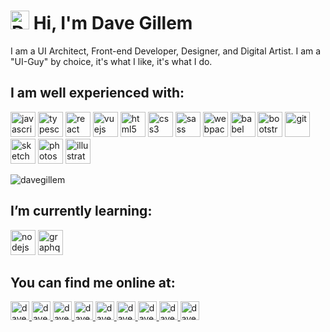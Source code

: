 
# <img src="https://www.davegillem.com/images/svg/dg-logo.svg" alt="DG Logo" width="30" height="30"/> Hi, I'm Dave Gillem 
I am a UI Architect, Front-end Developer, Designer, and Digital Artist. I am a "UI-Guy" by choice, it's what I like, it's what I do.

## I am well experienced with:
<p align="left">
  <img src="https://devicons.github.io/devicon/devicon.git/icons/javascript/javascript-original.svg" alt="javascript" width="40" height="40"/>
  <img src="https://devicons.github.io/devicon/devicon.git/icons/typescript/typescript-original.svg" alt="typescript" width="40" height="40"/>
  <img src="https://devicons.github.io/devicon/devicon.git/icons/react/react-original-wordmark.svg" alt="react" width="40" height="40"/>
  <img src="https://devicons.github.io/devicon/devicon.git/icons/vuejs/vuejs-original-wordmark.svg" alt="vuejs" width="40" height="40"/>
  <img src="https://devicons.github.io/devicon/devicon.git/icons/html5/html5-original-wordmark.svg" alt="html5" width="40" height="40"/>
  <img src="https://devicons.github.io/devicon/devicon.git/icons/css3/css3-original-wordmark.svg" alt="css3" width="40" height="40"/>
  <img src="https://devicons.github.io/devicon/devicon.git/icons/sass/sass-original.svg" alt="sass" width="40" height="40"/>
  <img src="https://devicons.github.io/devicon/devicon.git/icons/webpack/webpack-original.svg" alt="webpack" width="40" height="40"/>
  <img src="https://www.vectorlogo.zone/logos/babeljs/babeljs-icon.svg" alt="babel" width="40" height="40"/>
  <img src="https://devicons.github.io/devicon/devicon.git/icons/bootstrap/bootstrap-plain.svg" alt="bootstrap" width="40" height="40"/>
  <img src="https://www.vectorlogo.zone/logos/git-scm/git-scm-icon.svg" alt="git" width="40" height="40"/>
  <img src="https://www.vectorlogo.zone/logos/sketchapp/sketchapp-icon.svg" alt="sketch" width="40" height="40"/>
  <img src="https://devicons.github.io/devicon/devicon.git/icons/photoshop/photoshop-plain.svg" alt="photoshop" width="40" height="40"/>
  <img src="https://www.vectorlogo.zone/logos/adobe_illustrator/adobe_illustrator-icon.svg" alt="illustrator" width="40" height="40"/>

</p>
  <img  src="https://github-readme-stats.vercel.app/api/top-langs/?username=davegillem&layout=compact&hide=html" alt="davegillem" />


## I’m currently learning:
<p align="left">
  <img src="https://devicons.github.io/devicon/devicon.git/icons/nodejs/nodejs-original-wordmark.svg" alt="nodejs" width="40" height="40"/>
<img src="https://www.vectorlogo.zone/logos/graphql/graphql-icon.svg" alt="graphql" width="40" height="40"/>
  </p>

## You can find me online at:
<p align="left">
<a href="https://codepen.io/davegillem" target="blank">
<img  src="https://www.vectorlogo.zone/logos/codepen/codepen-icon.svg" alt="davegillem" height="30" width="30" />
</a>
<a href="https://dev.to/davegillem" target="blank">
<img  src="https://www.vectorlogo.zone/logos/devto/devto-icon.svg" alt="davegillem" height="30" width="30" />
</a>
<a href="https://twitter.com/davegillem" target="blank">
<img  src="https://www.vectorlogo.zone/logos/twitter/twitter-icon.svg" alt="davegillem" height="30" width="30" />
</a>
<a href="https://linkedin.com/in/davegillem" target="blank">
<img  src="https://www.vectorlogo.zone/logos/linkedin/linkedin-icon.svg" alt="davegillem" height="30" width="30" />
</a>
<a href="https://stackoverflow.com/users/davegillem" target="blank">
<img  src="https://www.vectorlogo.zone/logos/stackoverflow/stackoverflow-icon.svg" alt="davegillem" height="30" width="30" />
</a>
<a href="https://codesandbox.com/davegillem" target="blank">
<img  src="https://cdn.jsdelivr.net/npm/simple-icons@3.0.1/icons/codesandbox.svg" alt="davegillem" height="30" width="30" />
</a>
<a href="https://instagram.com/davegillem" target="blank">
<img  src="https://www.vectorlogo.zone/logos/instagram/instagram-icon.svg" alt="davegillem" height="30" width="30" />
</a>
<a href="https://dribbble.com/davegillem" target="blank">
<img  src="https://www.vectorlogo.zone/logos/dribbble/dribbble-icon.svg" alt="davegillem" height="30" width="30" />
</a>
<a href="https://www.behance.net/davegillem" target="blank">
<img  src="https://www.vectorlogo.zone/logos/behance/behance-icon.svg" alt="davegillem" height="30" width="30" />
</a>
</p>
